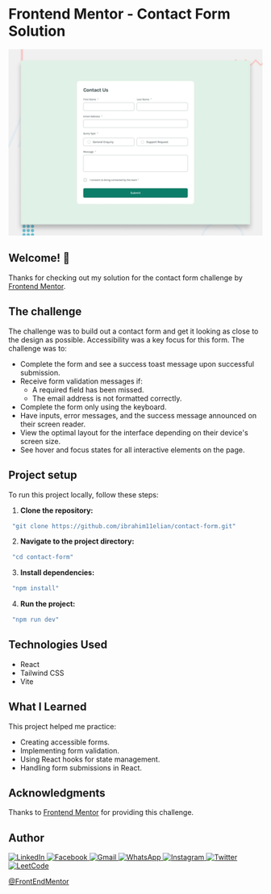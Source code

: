 # Frontend Mentor - Contact Form Solution

![Design preview for the Contact form coding challenge](./design/desktop-preview.jpg)

## Welcome! 👋

Thanks for checking out my solution for the contact form challenge by [Frontend Mentor](https://www.frontendmentor.io).

## The challenge

The challenge was to build out a contact form and get it looking as close to the design as possible. Accessibility was a key focus for this form. The challenge was to:

- Complete the form and see a success toast message upon successful submission.
- Receive form validation messages if:
  - A required field has been missed.
  - The email address is not formatted correctly.
- Complete the form only using the keyboard.
- Have inputs, error messages, and the success message announced on their screen reader.
- View the optimal layout for the interface depending on their device's screen size.
- See hover and focus states for all interactive elements on the page.

## Project setup

To run this project locally, follow these steps:

1. **Clone the repository:**

```bash
 "git clone https://github.com/ibrahim11elian/contact-form.git"
```

2. **Navigate to the project directory:**

```bash
 "cd contact-form"
```

3. **Install dependencies:**

```bash
 "npm install"
```

4. **Run the project:**

```bash
 "npm run dev"
```

## Technologies Used

- React
- Tailwind CSS
- Vite

## What I Learned

This project helped me practice:

- Creating accessible forms.
- Implementing form validation.
- Using React hooks for state management.
- Handling form submissions in React.

## Acknowledgments

Thanks to [Frontend Mentor](https://www.frontendmentor.io) for providing this challenge.

## Author

<p align="left">

<a href="https://www.linkedin.com/in/ibrahim-ahmed-a8bba9196" target="_blank">![LinkedIn](https://img.shields.io/badge/linkedin-%230077B5.svg?style=for-the-badge&logo=linkedin&logoColor=white)
</a>
<a href="https://www.facebook.com/ibrahim11ahmed" target="_blank">![Facebook](https://img.shields.io/badge/Facebook-%231877F2.svg?style=for-the-badge&logo=Facebook&logoColor=white)
</a>
<a href="mailto:ibrahim11elian@gmail.com" target="_blank">![Gmail](https://img.shields.io/badge/Gmail-D14836?style=for-the-badge&logo=gmail&logoColor=white)
</a>
<a href="tel:+201157676284" target="_blank">![WhatsApp](https://img.shields.io/badge/WhatsApp-25D366?style=for-the-badge&logo=whatsapp&logoColor=white)
</a>
<a href="https://www.instagram.com/ibrahim11ahmed/" target="_blank">![Instagram](https://img.shields.io/badge/Instagram-%23E4405F.svg?style=for-the-badge&logo=Instagram&logoColor=white)
</a>
<a href="https://twitter.com/ibrahim11elian" target="_blank">![Twitter](https://img.shields.io/badge/Twitter-%231DA1F2.svg?style=for-the-badge&logo=Twitter&logoColor=white)
</a>
<a href="https://leetcode.com/ibrahim11elian" target="_blank">![LeetCode](https://img.shields.io/badge/LeetCode-000000?style=for-the-badge&logo=LeetCode&logoColor=#d16c06)
</a>

<a href="https://www.frontendmentor.io/profile/ibrahim11elian" target="_blank">@FrontEndMentor</a>

</p>

